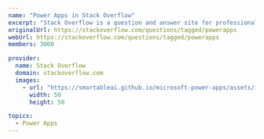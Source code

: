 ```yaml
---
name: "Power Apps in Stack Overflow"
excerpt: "Stack Overflow is a question and answer site for professional and enthusiast programmers. Power Apps has an active community in StackOverflow."
originalUrl: https://stackoverflow.com/questions/tagged/powerapps
webUrl: https://stackoverflow.com/questions/tagged/powerapps
members: 3000

provider:
  name: Stack Overflow
  domain: stackoverflow.com
  images:
    - url: "https://smartableai.github.io/microsoft-power-apps/assets/images/organizations/stackoverflow.com-50x50.jpg"
      width: 50
      height: 50

topics:
  - Power Apps
---
```

